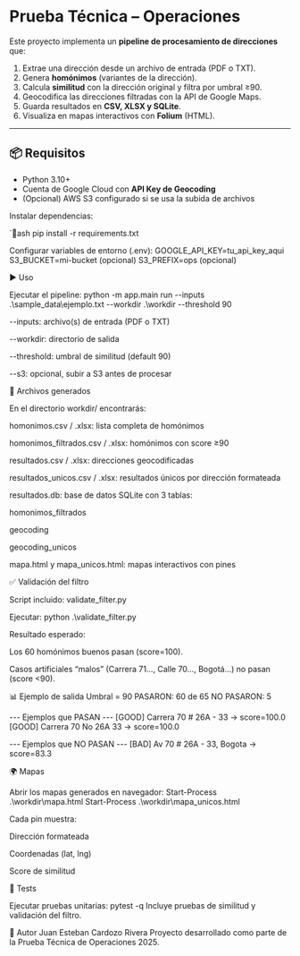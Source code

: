 ﻿# Prueba Técnica – Operaciones

Este proyecto implementa un **pipeline de procesamiento de direcciones** que:

1. Extrae una dirección desde un archivo de entrada (PDF o TXT).
2. Genera **homónimos** (variantes de la dirección).
3. Calcula **similitud** con la dirección original y filtra por umbral ≥90.
4. Geocodifica las direcciones filtradas con la API de Google Maps.
5. Guarda resultados en **CSV, XLSX y SQLite**.
6. Visualiza en mapas interactivos con **Folium** (HTML).

---

## 📦 Requisitos

- Python 3.10+
- Cuenta de Google Cloud con **API Key de Geocoding**
- (Opcional) AWS S3 configurado si se usa la subida de archivos

Instalar dependencias:

`ash
pip install -r requirements.txt

Configurar variables de entorno (.env):
GOOGLE_API_KEY=tu_api_key_aqui
S3_BUCKET=mi-bucket (opcional)
S3_PREFIX=ops (opcional)

▶️ Uso

Ejecutar el pipeline:
python -m app.main run 
  --inputs .\sample_data\ejemplo.txt 
  --workdir .\workdir 
  --threshold 90

--inputs: archivo(s) de entrada (PDF o TXT)

--workdir: directorio de salida

--threshold: umbral de similitud (default 90)

--s3: opcional, subir a S3 antes de procesar

📂 Archivos generados

En el directorio workdir/ encontrarás:

homonimos.csv / .xlsx: lista completa de homónimos

homonimos_filtrados.csv / .xlsx: homónimos con score ≥90

resultados.csv / .xlsx: direcciones geocodificadas

resultados_unicos.csv / .xlsx: resultados únicos por dirección formateada

resultados.db: base de datos SQLite con 3 tablas:

homonimos_filtrados

geocoding

geocoding_unicos

mapa.html y mapa_unicos.html: mapas interactivos con pines

✅ Validación del filtro

Script incluido: validate_filter.py

Ejecutar:
python .\validate_filter.py

Resultado esperado:

Los 60 homónimos buenos pasan (score=100).

Casos artificiales “malos” (Carrera 71…, Calle 70…, Bogotá…) no pasan (score <90).

📊 Ejemplo de salida
Umbral = 90
PASARON: 60 de 65
NO PASARON: 5

--- Ejemplos que PASAN ---
[GOOD] Carrera 70 # 26A - 33  -> score=100.0
[GOOD] Carrera 70 No 26A 33   -> score=100.0

--- Ejemplos que NO PASAN ---
[BAD] Av 70 # 26A - 33, Bogota  -> score=83.3

🌍 Mapas

Abrir los mapas generados en navegador:
Start-Process .\workdir\mapa.html
Start-Process .\workdir\mapa_unicos.html

Cada pin muestra:

Dirección formateada

Coordenadas (lat, lng)

Score de similitud

🧪 Tests

Ejecutar pruebas unitarias:
pytest -q
Incluye pruebas de similitud y validación del filtro.

👤 Autor Juan Esteban Cardozo Rivera
Proyecto desarrollado como parte de la Prueba Técnica de Operaciones 2025.
